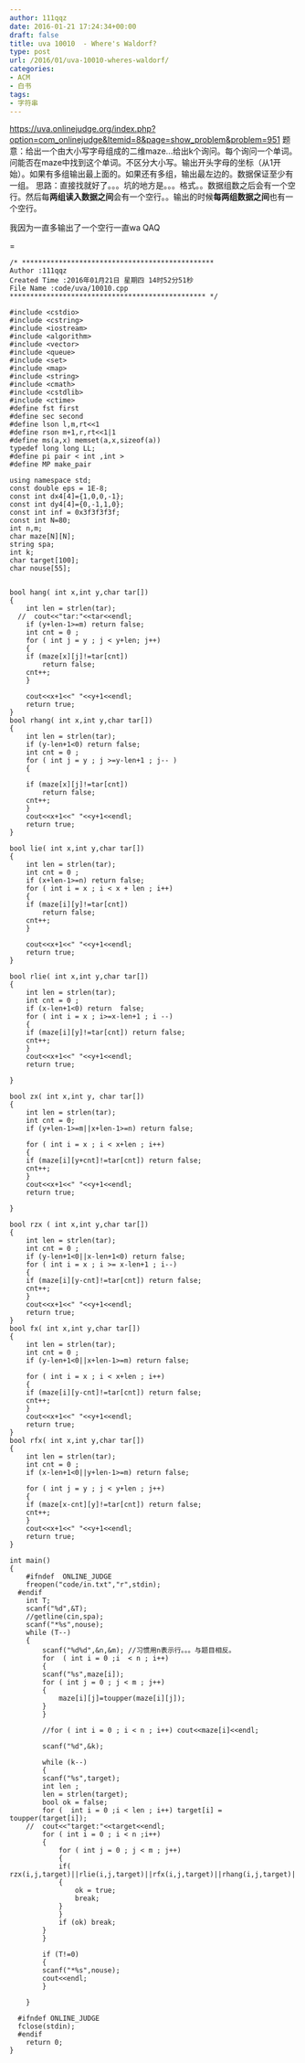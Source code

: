 ```yaml
---
author: 111qqz
date: 2016-01-21 17:24:34+00:00
draft: false
title: uva 10010  - Where's Waldorf?
type: post
url: /2016/01/uva-10010-wheres-waldorf/
categories:
- ACM
- 白书
tags:
- 字符串
---
```


https://uva.onlinejudge.org/index.php?option=com_onlinejudge&Itemid=8&page=show_problem&problem=951
题意：给出一个由大小写字母组成的二维maze...给出k个询问。每个询问一个单词。问能否在maze中找到这个单词。不区分大小写。输出开头字母的坐标（从1开始）。如果有多组输出最上面的。如果还有多组，输出最左边的。数据保证至少有一组。
思路：直接找就好了。。。坑的地方是。。。格式。。数据组数之后会有一个空行。然后每**两组读入数据之间**会有一个空行。。输出的时候**每两组数据之间**也有一个空行。

我因为一直多输出了一个空行一直wa QAQ

= 

    
    /* ***********************************************
    Author :111qqz
    Created Time :2016年01月21日 星期四 14时52分51秒
    File Name :code/uva/10010.cpp
    ************************************************ */
    
    #include <cstdio>
    #include <cstring>
    #include <iostream>
    #include <algorithm>
    #include <vector>
    #include <queue>
    #include <set>
    #include <map>
    #include <string>
    #include <cmath>
    #include <cstdlib>
    #include <ctime>
    #define fst first
    #define sec second
    #define lson l,m,rt<<1
    #define rson m+1,r,rt<<1|1
    #define ms(a,x) memset(a,x,sizeof(a))
    typedef long long LL;
    #define pi pair < int ,int >
    #define MP make_pair
    
    using namespace std;
    const double eps = 1E-8;
    const int dx4[4]={1,0,0,-1};
    const int dy4[4]={0,-1,1,0};
    const int inf = 0x3f3f3f3f;
    const int N=80;
    int n,m;
    char maze[N][N];
    string spa;
    int k;
    char target[100];
    char nouse[55];
    
    
    bool hang( int x,int y,char tar[])
    {
        int len = strlen(tar);
      //  cout<<"tar:"<<tar<<endl;
        if (y+len-1>=m) return false;
        int cnt = 0 ;
        for ( int j = y ; j < y+len; j++)
        {
    	if (maze[x][j]!=tar[cnt])
    	    return false;
    	cnt++;
        }
    
        cout<<x+1<<" "<<y+1<<endl;
        return true;
    }
    bool rhang( int x,int y,char tar[])
    {
        int len = strlen(tar);
        if (y-len+1<0) return false;
        int cnt = 0 ;
        for ( int j = y ; j >=y-len+1 ; j-- )
        {
    	
    	if (maze[x][j]!=tar[cnt])
    	    return false;
    	cnt++;
        }
        cout<<x+1<<" "<<y+1<<endl;
        return true;
    }
    
    bool lie( int x,int y,char tar[])
    {
        int len = strlen(tar);
        int cnt = 0 ;
        if (x+len-1>=n) return false;
        for ( int i = x ; i < x + len ; i++)
        {
    	if (maze[i][y]!=tar[cnt])
    	    return false;
    	cnt++;
        }
        
        cout<<x+1<<" "<<y+1<<endl;
        return true;
    }
    
    bool rlie( int x,int y,char tar[])
    {
        int len = strlen(tar);
        int cnt = 0 ;
        if (x-len+1<0) return  false;
        for ( int i = x ; i>=x-len+1 ; i --)
        {
    	if (maze[i][y]!=tar[cnt]) return false;
    	cnt++;
        }
        cout<<x+1<<" "<<y+1<<endl;
        return true;
        
    }
    
    bool zx( int x,int y, char tar[])
    {
        int len = strlen(tar);
        int cnt = 0;
        if (y+len-1>=m||x+len-1>=n) return false;
    
        for ( int i = x ; i < x+len ; i++)
        {
    	if (maze[i][y+cnt]!=tar[cnt]) return false;
    	cnt++;
        }
        cout<<x+1<<" "<<y+1<<endl;
        return true;
    
    }
    
    bool rzx ( int x,int y,char tar[])
    {
        int len = strlen(tar);
        int cnt = 0 ;
        if (y-len+1<0||x-len+1<0) return false;
        for ( int i = x ; i >= x-len+1 ; i--)
        {
    	if (maze[i][y-cnt]!=tar[cnt]) return false;
    	cnt++;
        }
        cout<<x+1<<" "<<y+1<<endl;
        return true;
    }
    bool fx( int x,int y,char tar[])
    {
        int len = strlen(tar);
        int cnt = 0 ; 
        if (y-len+1<0||x+len-1>=m) return false;
    
        for ( int i = x ; i < x+len ; i++)
        {
    	if (maze[i][y-cnt]!=tar[cnt]) return false;
    	cnt++;
        }
        cout<<x+1<<" "<<y+1<<endl;
        return true;
    }
    bool rfx( int x,int y,char tar[])
    {
        int len = strlen(tar);
        int cnt = 0 ;
        if (x-len+1<0||y+len-1>=m) return false;
        
        for ( int j = y ; j < y+len ; j++)
        {
    	if (maze[x-cnt][y]!=tar[cnt]) return false;
    	cnt++;
        }
        cout<<x+1<<" "<<y+1<<endl;
        return true;
    }
    
    int main()
    {
    	#ifndef  ONLINE_JUDGE 
    	freopen("code/in.txt","r",stdin);
      #endif
    	int T;
    	scanf("%d",&T);
    	//getline(cin,spa);
    	scanf("*%s",nouse);
    	while (T--)
    	{
    	    scanf("%d%d",&n,&m); //习惯用n表示行。。。与题目相反。
    	    for  ( int i = 0 ;i  < n ; i++)
    	    {
    		scanf("%s",maze[i]);
    		for ( int j = 0 ; j < m ; j++)
    		{
    		    maze[i][j]=toupper(maze[i][j]);
    		}
    	    }
    
    	    //for ( int i = 0 ; i < n ; i++) cout<<maze[i]<<endl;
    
    	    scanf("%d",&k);
    	
    	    while (k--)
    	    {
    		scanf("%s",target);
    		int len ;
    		len = strlen(target);
    		bool ok = false;
    		for (  int i = 0 ;i < len ; i++) target[i] = toupper(target[i]);
    	//	cout<<"target:"<<target<<endl;
    		for ( int i = 0 ; i < n ;i++)
    		{
    		    for ( int j = 0 ; j < m ; j++)
    		    {
    			if( rzx(i,j,target)||rlie(i,j,target)||rfx(i,j,target)||rhang(i,j,target)||hang(i,j,target)||fx(i,j,target)||lie(i,j,target)||zx(i,j,target)) 
    			{
    			    ok = true;
    			    break;
    			}
    		    }
    		    if (ok) break;
    		}
    	    }
    
    	    if (T!=0)
    	    {
    		scanf("*%s",nouse);
    		cout<<endl;
    	    }
    
    	}
    
      #ifndef ONLINE_JUDGE  
      fclose(stdin);
      #endif
        return 0;
    }
    



